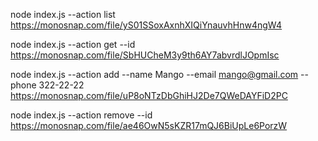 node index.js --action list https://monosnap.com/file/yS01SSoxAxnhXIQiYnauvhHnw4ngW4

node index.js --action get --id https://monosnap.com/file/SbHUCheM3y9th6AY7abvrdlJOpmIsc

node index.js --action add --name Mango --email mango@gmail.com --phone 322-22-22 https://monosnap.com/file/uP8oNTzDbGhiHJ2De7QWeDAYFiD2PC

node index.js --action remove --id https://monosnap.com/file/ae46OwN5sKZR17mQJ6BiUpLe6PorzW
